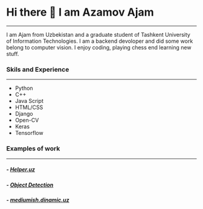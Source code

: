 # Hi there 👋 I am Azamov Ajam
---


I am Ajam from Uzbekistan and a graduate student of Tashkent University of Information Technologies. I am a backend devoloper and did some work belong to computer vision.
I enjoy coding, playing chess end learning new stuff.


### Skils and Experience
---
- Python
- C++
- Java Script
- HTML/CSS
- Django
- Open-CV
- Keras
- Tensorflow


### Examples of work
---
##### - [Helper.uz](http://helper.question.uz)
##### - [Object Detection](http://object-detection.question.uz/)
##### - [mediumish.dinamic.uz](http://mediumish.dinamic.uz/)

